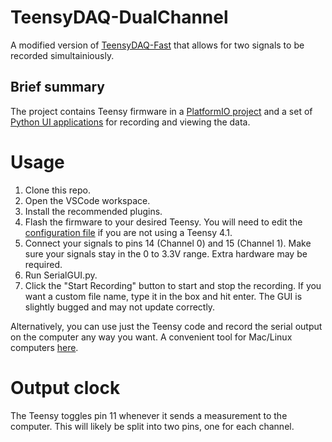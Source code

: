 # TeensyDAQ-DualChannel
A modified version of [TeensyDAQ-Fast](https://github.com/kongmunist/TeensyDAQ-Fast) that allows for two signals to be recorded simultainiously. 

## Brief summary
The project contains Teensy firmware in a [PlatformIO project](teensydaq-firmware/README.md) and a set of [Python UI applications](teensydaq-ui/README.md) for recording and viewing the data.

 # Usage
1. Clone this repo. 
2. Open the VSCode workspace.
3. Install the recommended plugins.
4. Flash the firmware to your desired Teensy. You will need to edit the [configuration file](teensydaq-firmware/platformio.ini) if you are not using a Teensy 4.1.
5. Connect your signals to pins 14 (Channel 0) and 15 (Channel 1). Make sure your signals stay in the 0 to 3.3V range. Extra hardware may be required.
6. Run SerialGUI.py. 
7. Click the "Start Recording" button to start and stop the recording. If you want a custom file name, type it in the box and hit enter. The GUI is slightly bugged and may not update correctly.
 
Alternatively, you can use just the Teensy code and record the serial output on the computer any way you want. A convenient tool for Mac/Linux computers [here](https://medium.com/@kongmunist/serial-logging-in-processing-using-shell-commands-183ea8be6791).

 # Output clock
The Teensy toggles pin 11 whenever it sends a measurement to the computer. This will likely be split into two pins, one for each channel.

